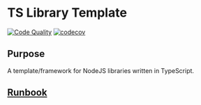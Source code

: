 # TS Library Template

[![Code Quality][code-quality-icon-link]][code-quality-workflow-link]
[![codecov][codecov-icon-link]][codecov-repo-overview-link]

## Purpose

A template/framework for NodeJS libraries written in TypeScript.

## [Runbook][runbook-link]

[code-quality-icon-link]: https://github.com/mondash/ts-library-template/actions/workflows/code-quality.yml/badge.svg
[code-quality-workflow-link]: https://github.com/mondash/ts-library-template/actions/workflows/code-quality.yml
[codecov-icon-link]: https://codecov.io/gh/mondash/ts-library-template/branch/initial-setup/graph/badge.svg?token=NQZANEY90O
[codecov-repo-overview-link]: https://codecov.io/gh/mondash/ts-library-template
[runbook-link]: docs/Runbook.md
